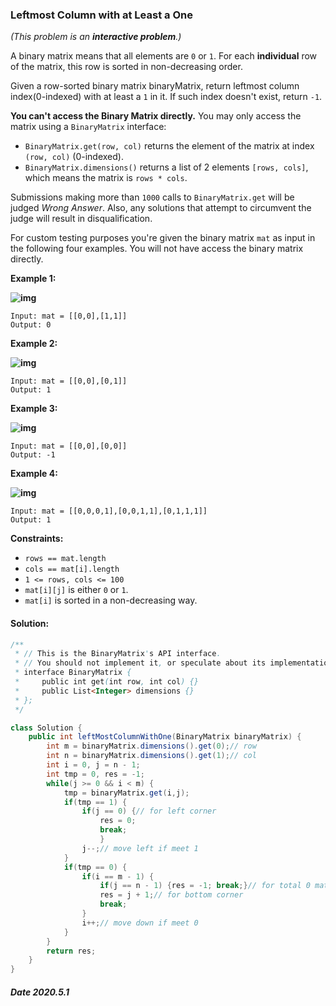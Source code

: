 ###  Leftmost Column with at Least a One

*(This problem is an **interactive problem**.)*

A binary matrix means that all elements are `0` or `1`. For each **individual** row of the matrix, this row is sorted in non-decreasing order.

Given a row-sorted binary matrix binaryMatrix, return leftmost column index(0-indexed) with at least a `1` in it. If such index doesn't exist, return `-1`.

**You can't access the Binary Matrix directly.** You may only access the matrix using a `BinaryMatrix` interface:

- `BinaryMatrix.get(row, col)` returns the element of the matrix at index `(row, col)` (0-indexed).
- `BinaryMatrix.dimensions()` returns a list of 2 elements `[rows, cols]`, which means the matrix is `rows * cols`.

Submissions making more than `1000` calls to `BinaryMatrix.get` will be judged *Wrong Answer*. Also, any solutions that attempt to circumvent the judge will result in disqualification.

For custom testing purposes you're given the binary matrix `mat` as input in the following four examples. You will not have access the binary matrix directly.

 

**Example 1:**

**![img](https://assets.leetcode.com/uploads/2019/10/25/untitled-diagram-5.jpg)**

```
Input: mat = [[0,0],[1,1]]
Output: 0
```

**Example 2:**

**![img](https://assets.leetcode.com/uploads/2019/10/25/untitled-diagram-4.jpg)**

```
Input: mat = [[0,0],[0,1]]
Output: 1
```

**Example 3:**

**![img](https://assets.leetcode.com/uploads/2019/10/25/untitled-diagram-3.jpg)**

```
Input: mat = [[0,0],[0,0]]
Output: -1
```

**Example 4:**

**![img](https://assets.leetcode.com/uploads/2019/10/25/untitled-diagram-6.jpg)**

```
Input: mat = [[0,0,0,1],[0,0,1,1],[0,1,1,1]]
Output: 1
```

 

**Constraints:**

- `rows == mat.length`
- `cols == mat[i].length`
- `1 <= rows, cols <= 100`
- `mat[i][j]` is either `0` or `1`.
- `mat[i]` is sorted in a non-decreasing way.

#### Solution:

```java
/**
 * // This is the BinaryMatrix's API interface.
 * // You should not implement it, or speculate about its implementation
 * interface BinaryMatrix {
 *     public int get(int row, int col) {}
 *     public List<Integer> dimensions {}
 * };
 */

class Solution {
    public int leftMostColumnWithOne(BinaryMatrix binaryMatrix) {
        int m = binaryMatrix.dimensions().get(0);// row
        int n = binaryMatrix.dimensions().get(1);// col
        int i = 0, j = n - 1;
        int tmp = 0, res = -1;
        while(j >= 0 && i < m) {
            tmp = binaryMatrix.get(i,j);
            if(tmp == 1) {
                if(j == 0) {// for left corner
                    res = 0;
                    break;
                    }
                j--;// move left if meet 1
            }
            if(tmp == 0) {
                if(i == m - 1) {
                    if(j == n - 1) {res = -1; break;}// for total 0 matrix 
                    res = j + 1;// for bottom corner
                    break;
                }
                i++;// move down if meet 0
            }
        }
        return res;
    }
}
```

##### Date 2020.5.1